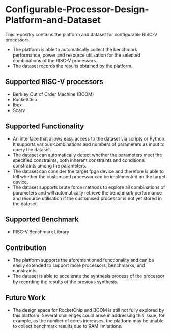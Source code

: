 # Configurable-Processor-Design-Platform-and-Dataset

This repositry contains the platform and dataset for configurable RISC-V processors.

- The platform is able to automatically collect the benchmark performance, power and resource utilisation for the selected combinations of the RISC-V processors.
- The dataset records the results obtained by the platform.

## Supported RISC-V processors

- Berkley Out of Order Machine (BOOM)
- RocketChip
- Ibex
- Scarv

## Supported Functionality


- An interface that allows easy access to the dataset via scripts or Python. It supports various combinations and numbers of parameters as input to query the dataset.
- The dataset can automatically detect whether the parameters meet the specified constraints, both inherent constraints and conditional constraints among the parameters.
- The dataset can consider the target fpga device and therefore is able to tell whether the customised processor can be implemented on the target device.
- The dataset supports brute force methods to explore all combinations of parameters and will automatically retrieve the benchmark performance and resource utilisation if the customised processor is not yet stored in the dataset.


## Supported Benchmark

- RISC-V Benchmark Library

## Contribution

- The platform supports the aforementioned functionality and can be easily extended to support more processors, benchmarks, and constraints.
- The dataset is able to accelerate the synthesis process of the processor by recording the results of the previous synthesis.


## Future Work

- The design space for RocketChip and BOOM is still not fully explored by this platform. Several challenges could arise in addressing this issue; for example, as the number of cores increases, the platform may be unable to collect benchmark results due to RAM limitations.

